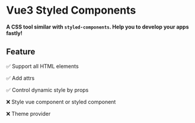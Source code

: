 # Vue3 Styled Components

**A CSS tool similar with `styled-components`. Help you to develop your apps fastly!**

## Feature

✅ Support all HTML elements

✅ Add attrs

✅ Control dynamic style by props

❌ Style vue component or styled component

❌ Theme provider
